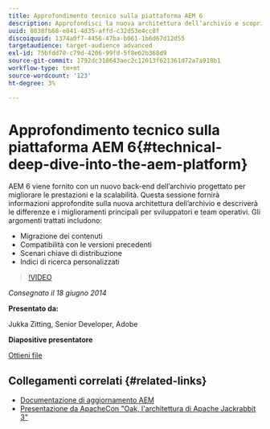 ```yaml
---
title: Approfondimento tecnico sulla piattaforma AEM 6
description: Approfondisci la nuova architettura dell’archivio e scopri le differenze e i miglioramenti principali per sviluppatori e team operativi.
uuid: 8038fb68-e841-4d35-affd-c32d53e4cc8f
discoiquuid: 1374a0f7-4456-47ba-b061-1b6d67d12d55
targetaudience: target-audience advanced
exl-id: 75bfdd70-c79d-4206-99fd-5f8e62b368d9
source-git-commit: 1792dc318643aec2c12613f621361d72a7a918b1
workflow-type: tm+mt
source-wordcount: '123'
ht-degree: 3%

---
```


# Approfondimento tecnico sulla piattaforma AEM 6{#technical-deep-dive-into-the-aem-platform}

AEM 6 viene fornito con un nuovo back-end dell’archivio progettato per migliorare le prestazioni e la scalabilità. Questa sessione fornirà informazioni approfondite sulla nuova architettura dell’archivio e descriverà le differenze e i miglioramenti principali per sviluppatori e team operativi. Gli argomenti trattati includono:

* Migrazione dei contenuti
* Compatibilità con le versioni precedenti
* Scenari chiave di distribuzione
* Indici di ricerca personalizzati

>[!VIDEO](https://video.tv.adobe.com/v/19518/?quality=9)

*Consegnato il 18 giugno 2014*

**Presentato da:**

Jukka Zitting, Senior Developer, Adobe

**Diapositive presentatore**

[Ottieni file](assets/technical-deep-dive-of-the-aem-6-platform.pdf)

## Collegamenti correlati {#related-links}

* [Documentazione di aggiornamento AEM](https://docs.adobe.com/content/docs/en/aem/6-0/deploy/upgrade.html)
* [Presentazione da ApacheCon &quot;Oak, l&#39;architettura di Apache Jackrabbit 3&quot;](https://www.slideshare.net/jukka/oak-the-architecture-of-apache-jackrabbit-3)
